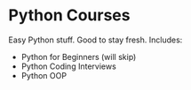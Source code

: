 # Python Courses

Easy Python stuff. Good to stay fresh.
Includes:

- Python for Beginners (will skip)
- Python Coding Interviews
- Python OOP
